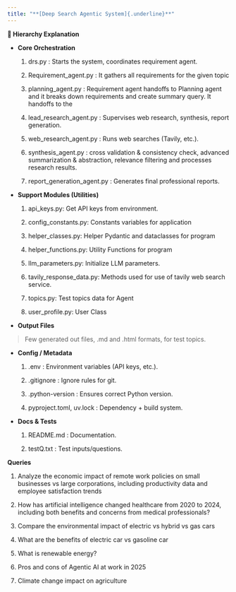 ```yaml
---
title: "**[Deep Search Agentic System]{.underline}**"
---
```


**🔑 Hierarchy Explanation**


- **Core Orchestration**

  1.  drs.py : Starts the system, coordinates requirement agent.

  2.  Requirement_agent.py : It gathers all requirements for the given
      topic

  3.  planning_agent.py : Requirement agent handoffs to Planning agent
      and it breaks down requirements and create summary query. It
      handoffs to the

  4.  lead_research_agent.py : Supervises web research, synthesis,
      report generation.

  5.  web_research_agent.py : Runs web searches (Tavily, etc.).

  6.  synthesis_agent.py : cross validation & consistency check,
      advanced summarization & abstraction, relevance filtering
      and processes research results.

  7.  report_generation_agent.py : Generates final professional reports.

- **Support Modules (Utilities)**

  1.  api_keys.py: Get API keys from environment.

  2.  config_constants.py: Constants variables for application

  3.  helper_classes.py: Helper Pydantic and dataclasses for program

  4.  helper_functions.py: Utility Functions for program

  5.  llm_parameters.py: Initialize LLM parameters.

  6.  tavily_response_data.py: Methods used for use of tavily web search
      service.

  7.  topics.py: Test topics data for Agent

  8.  user_profile.py: User Class

- **Output Files**

> Few generated out files, .md and .html formats, for test topics.

- **Config / Metadata**

  1.  .env : Environment variables (API keys, etc.).

  2.  .gitignore : Ignore rules for git.

  3.  .python-version : Ensures correct Python version.

  4.  pyproject.toml, uv.lock : Dependency + build system.

- **Docs & Tests**

  1.  README.md : Documentation.

  2.  testQ.txt : Test inputs/questions.

**Queries**

1.  Analyze the economic impact of remote work policies on small
    businesses vs large corporations, including productivity data and
    employee satisfaction trends

2.  How has artificial intelligence changed healthcare from 2020 to
    2024, including both benefits and concerns from medical
    professionals?

3.  Compare the environmental impact of electric vs hybrid vs gas cars

4.  What are the benefits of electric car vs gasoline car

5.  What is renewable energy?

6.  Pros and cons of Agentic AI at work in 2025

7.  Climate change impact on agriculture
